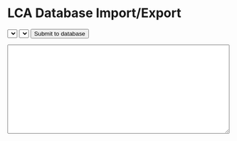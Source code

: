 #  LCA Database Import/Export

<select id="company-dropdown"></select>
<select id="workorder-dropdown"></select>
<button id="submit-db">Submit to database</button>

<textarea id="tsv-data" class="editBoxes" type="textarea" cols="30" rows="5" wrap="hard"> </textarea>

<style>

.editBoxes {
  color: var (--clrText);
  white-space: nowrap;  overflow: auto;
  width: 99%;
  height: 200px;
  min-width: 40%;
  max-width: 99%;
  min-height: 50px;
  resize: vertical;
  -webkit-box-sizing: border-box;
  /* Safari/Chrome, other WebKit */
  -moz-box-sizing: border-box;
  /* Firefox, other Gecko */
  box-sizing: border-box;
  /* Opera/IE 8+ */
}

button {
  opacity: 1;
}

</style>

<script>

poc2go.dom['company-dropdown'].addEventListener("change", (evt) => {
  changeCompany(evt.target.value);
}, false);

poc2go.dom['workorder-dropdown'].addEventListener("change", (evt) => {
  changeWorkorder(evt.target.value);
}, false);


  poc2go.dom['submit-db'].addEventListener('click', (event) => {
	let value = poc2go.dom['tsv-data'].value;
    postText(`${poc2go.config.lca.workorderDb}sheet/update`, value)
    .then(txt => poc2go.dom['tsv-data'].value = txt)
  }, false);

  async function postText(url, data = '') {
    // Default options are marked with *
    const response = await fetch(url, {
      method: 'POST', // *GET, POST, PUT, DELETE, etc.
      mode: 'cors', // no-cors, *cors, same-origin
      cache: 'no-cache', // *default, no-cache, reload, force-cache, only-if-cached
      credentials: 'same-origin', // include, *same-origin, omit
      headers: {
        'Content-Type': 'text/plain'
        // 'Content-Type': 'application/json'
        // 'Content-Type': 'application/x-www-form-urlencoded',
      },
      redirect: 'follow', // manual, *follow, error
      referrerPolicy: 'no-referrer', // no-referrer, *no-referrer-when-downgrade, origin, origin-when-cross-origin, same-origin, strict-origin, strict-origin-when-cross-origin, unsafe-url
      body: data // body data type must match "Content-Type" header
    });
    return response.text();//.json(); // parses JSON response into native JavaScript objects
  }

// --------


const listAllCompanies = () => {
poc2go.fetch.json(`${poc2go.config.lca.workorderDb}list/company`)
.then(data => {
  let options = [`<option value="workorders">(select company or workorder)</option>`];
  for (const item of data) {
    options.push(`<option value="${item._id}">${item.name}</option>`);
  }
  poc2go.dom['company-dropdown'].innerHTML = options.join('\n');
})
}

const listAllAircraft = () => {
poc2go.fetch.json(`${poc2go.config.lca.workorderDb}list/aircraft`)
  .then(data => {
  let options = [`<option value="none">(Not selected)</option>`];
  for (const item of data) {
    options.push(`<option value="${item._id}">${item.name}</option>`);
  }
  poc2go.dom['aircraft-dropdown'].innerHTML = options.join('\n');
})
}

const listAllWorkorders = () => {
poc2go.fetch.json(`${poc2go.config.lca.workorderDb}list/workorder`)
  .then(data => {
  let options = [`<option value="companies">(company)</option>`];
  for (const item of data) {
    options.push(`<option value="${item._id}">${item.name}</option>`);
  }
  poc2go.dom['workorder-dropdown'].innerHTML = options.join('\n');
})
}

const changeCompany = (value) => {
  if (value === 'workorders') return listAllWorkorders();
  poc2go.fetch.text(`${poc2go.config.lca.workorderDb}sheet/company/${value}`)
  .then((content) => {
    let options = [`<option value="companies">(company)</option>`];
    let lines = content.split('\n');
    for (const line of lines) {
	  let fields = line.split('\t');
	  if (fields[2] === 'workorder') {
		options.push(`<option value="${fields[1]}">${fields[3]}</option>`);
	  }
	}
	poc2go.dom['workorder-dropdown'].innerHTML = options.join('\n');
  })
}

const changeWorkorder = (value) => {
  if (value === 'companies') {
    changeCompany(poc2go.dom['company-dropdown'].value);
    return;	
  }
  poc2go.fetch.text(`${poc2go.config.lca.workorderDb}sheet/workorder/${value}`)
  .then((content) => {
    poc2go.dom['tsv-data'].value = content;
  })
}

listAllCompanies();
listAllAircraft();
listAllWorkorders();

</script>

